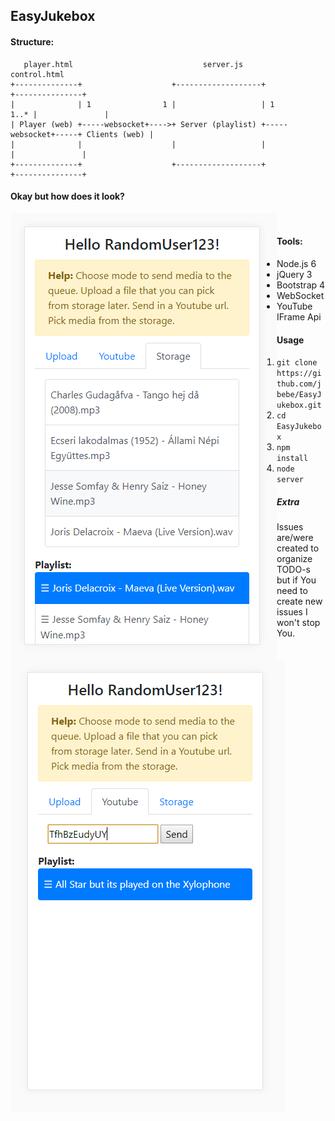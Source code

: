 ## EasyJukebox

#### Structure:

```
   player.html                             server.js                           control.html
+--------------+                    +-------------------+                    +---------------+
|              | 1                1 |                   | 1             1..* |               |
| Player (web) +-----websocket+---->+ Server (playlist) +-----websocket+-----+ Clients (web) |
|              |                    |                   |                    |               |
+--------------+                    +-------------------+                    +---------------+
```
#### Okay but how does it look?

<img style="float:left" src="https://raw.githubusercontent.com/jbebe/EasyJukebox/master/control.png">
<img style="float:left" src="https://raw.githubusercontent.com/jbebe/EasyJukebox/master/control2.png">
<span style="clear:both">&nbsp;</span>

#### Tools:

* Node.js 6
* jQuery 3
* Bootstrap 4
* WebSocket
* YouTube IFrame Api

#### Usage

1. `git clone https://github.com/jbebe/EasyJukebox.git`
2. `cd EasyJukebox`
3. `npm install`
4. `node server`

##### Extra

Issues are/were created to organize TODO-s but if You need to create new issues I won't stop You.       